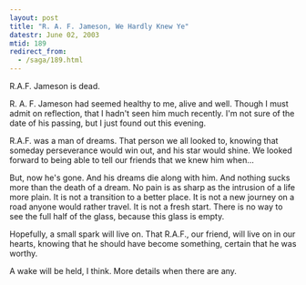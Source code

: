 ```yaml
---
layout: post
title: "R. A. F. Jameson, We Hardly Knew Ye"
datestr: June 02, 2003
mtid: 189
redirect_from:
  - /saga/189.html
---
```


R.A.F. Jameson is dead.

R. A. F. Jameson had seemed healthy to me, alive and well. Though I must admit on reflection, that I hadn't seen him much recently. I'm not sure of the date of his passing, but I just found out this evening.

R.A.F. was a man of dreams. That person we all looked to, knowing that someday perseverance would win out, and his star would shine. We looked forward to being able to tell our friends that we knew him when...

But, now he's gone. And his dreams die along with him. And nothing sucks more than the death of a dream. No pain is as sharp as the intrusion of a life more plain. It is not a transition to a better place. It is not a new journey on a road anyone would rather travel. It is not a fresh start. There is no way to see the full half of the glass, because this glass is empty.

Hopefully, a small spark will live on. That R.A.F., our friend, will live on in our hearts, knowing that he should have become something, certain that he was worthy.

A wake will be held, I think. More details when there are any.


